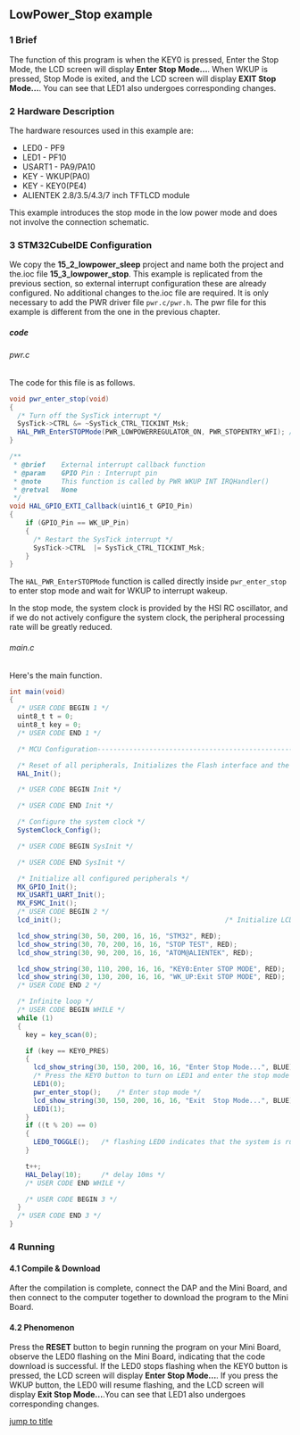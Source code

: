 ## LowPower_Stop example<a name="brief"></a>

### 1 Brief
The function of this program is when the KEY0 is pressed, Enter the Stop Mode, the LCD screen will display **Enter Stop Mode...**. When WKUP is pressed, Stop Mode is exited, and the LCD screen will display **EXIT Stop Mode...**. You can see that LED1 also undergoes corresponding changes.
### 2 Hardware Description
The hardware resources used in this example are:
+ LED0 - PF9
+ LED1 - PF10
+ USART1 - PA9/PA10
+ KEY - WKUP(PA0)
+ KEY - KEY0(PE4) 
+ ALIENTEK  2.8/3.5/4.3/7 inch TFTLCD module

This example introduces the stop mode in the low power mode and does not involve the connection schematic.

### 3 STM32CubeIDE Configuration

We copy the **15_2_lowpower_sleep** project and name both the project and the.ioc file **15_3_lowpower_stop**. 
This example is replicated from the previous section, so external interrupt configuration these are already configured. No additional changes to the.ioc file are required. It is only necessary to add the PWR driver file ``pwr.c/pwr.h``. The pwr file for this example is different from the one in the previous chapter.

##### code
###### pwr.c
The code for this file is as follows.
```c#
void pwr_enter_stop(void)
{
  /* Turn off the SysTick interrupt */
  SysTick->CTRL &= ~SysTick_CTRL_TICKINT_Msk;
  HAL_PWR_EnterSTOPMode(PWR_LOWPOWERREGULATOR_ON, PWR_STOPENTRY_WFI); /* Execute the WFI command and enter the stop mode */
}

/**
 * @brief    External interrupt callback function
 * @param    GPIO Pin : Interrupt pin
 * @note     This function is called by PWR WKUP INT IRQHandler()
 * @retval   None
 */
void HAL_GPIO_EXTI_Callback(uint16_t GPIO_Pin)
{
    if (GPIO_Pin == WK_UP_Pin)
    {
      /* Restart the SysTick interrupt */
      SysTick->CTRL  |= SysTick_CTRL_TICKINT_Msk;
    }
}
```
The ``HAL_PWR_EnterSTOPMode`` function is called directly inside ``pwr_enter_stop`` to enter stop mode and wait for WKUP to interrupt wakeup.

In the stop mode, the system clock is provided by the HSI RC oscillator, and if we do not actively configure the system clock, the peripheral processing rate will be greatly reduced.

###### main.c
Here's the main function.
```c#
int main(void)
{
  /* USER CODE BEGIN 1 */
  uint8_t t = 0;
  uint8_t key = 0;
  /* USER CODE END 1 */

  /* MCU Configuration--------------------------------------------------------*/

  /* Reset of all peripherals, Initializes the Flash interface and the Systick. */
  HAL_Init();

  /* USER CODE BEGIN Init */

  /* USER CODE END Init */

  /* Configure the system clock */
  SystemClock_Config();

  /* USER CODE BEGIN SysInit */

  /* USER CODE END SysInit */

  /* Initialize all configured peripherals */
  MX_GPIO_Init();
  MX_USART1_UART_Init();
  MX_FSMC_Init();
  /* USER CODE BEGIN 2 */
  lcd_init();                                         /* Initialize LCD */

  lcd_show_string(30, 50, 200, 16, 16, "STM32", RED);
  lcd_show_string(30, 70, 200, 16, 16, "STOP TEST", RED);
  lcd_show_string(30, 90, 200, 16, 16, "ATOM@ALIENTEK", RED);

  lcd_show_string(30, 110, 200, 16, 16, "KEY0:Enter STOP MODE", RED);
  lcd_show_string(30, 130, 200, 16, 16, "WK_UP:Exit STOP MODE", RED);
  /* USER CODE END 2 */

  /* Infinite loop */
  /* USER CODE BEGIN WHILE */
  while (1)
  {
    key = key_scan(0);

    if (key == KEY0_PRES)
    {
      lcd_show_string(30, 150, 200, 16, 16, "Enter Stop Mode...", BLUE);
      /* Press the KEY0 button to turn on LED1 and enter the stop mode */
      LED1(0);
      pwr_enter_stop();    /* Enter stop mode */
      lcd_show_string(30, 150, 200, 16, 16, "Exit  Stop Mode...", BLUE);
      LED1(1);
    }
    if ((t % 20) == 0)
    {
      LED0_TOGGLE();   /* flashing LED0 indicates that the system is running */
    }

    t++;
    HAL_Delay(10);     /* delay 10ms */
    /* USER CODE END WHILE */

    /* USER CODE BEGIN 3 */
  }
  /* USER CODE END 3 */
}
```

### 4 Running
#### 4.1 Compile & Download
After the compilation is complete, connect the DAP and the Mini Board, and then connect to the computer together to download the program to the Mini Board.
#### 4.2 Phenomenon
Press the **RESET** button to begin running the program on your Mini Board, observe the LED0 flashing on the Mini Board, indicating that the code download is successful. If the LED0 stops flashing when the KEY0 button is pressed, the LCD screen will display **Enter Stop Mode...**. If you press the WKUP button, the LED0 will resume flashing, and the LCD screen will display **Exit Stop Mode...**.You can see that LED1 also undergoes corresponding changes.


[jump to title](#brief)